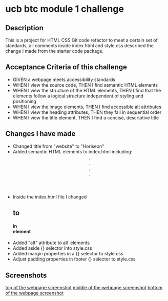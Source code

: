 # ucb btc module 1 challenge

## Description

This is a project for HTML CSS Git code refactor to meet a certain set of standards, all comments inside index.html and style.css described the change I made from the starter code package.  


## Acceptance Criteria of this challenge

- GIVEN a webpage meets accessibility standards
- WHEN I view the source code, THEN I find semantic HTML elements
- WHEN I view the structure of the HTML elements, THEN I find that the elements follow a logical structure independent of styling and positioning
- WHEN I view the image elements, THEN I find accessible alt attributes
- WHEN I view the heading attributes, THEN they fall in sequential order
- WHEN I view the title element, THEN I find a concise, descriptive title


## Changes I have made

- Changed title from "website" to "Horiseon"
- Added semantic HTML elements to index.html including: <header>, <nav>, <section>, <aside>, <footer>
- Inside the index.html file I changed <h2> to <h4> in <footer> element
- Added "alt" attribute to all <img> elements
- Added aside {} selector into style.css
- Added margin properties in a {} selector to style.css
- Adjust padding properties in footer {} selector to style.css



## Screenshots

[top of the webpage screenshot](./assets/images/top.png)
[middle of the webpage screenshot](./assets/images/middle.png)
[bottom of the webpage screenshot](./assets/images/bottom.png)

